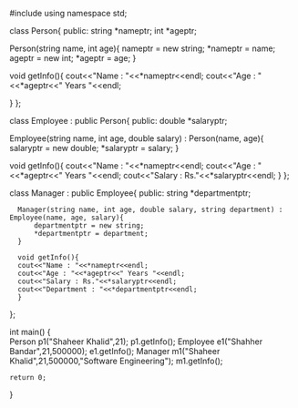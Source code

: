 #include <iostream>
using namespace std;

class Person{
    public:
  string *nameptr;
  int *ageptr;
  
  Person(string name, int age){
      nameptr = new string;
      *nameptr = name;
      ageptr = new int;
      *ageptr = age;
  }
  
  void getInfo(){
      cout<<"Name : "<<*nameptr<<endl;
      cout<<"Age : "<<*ageptr<<" Years "<<endl;
      
  }
};

class Employee : public Person{
    public:
  double *salaryptr;
  
  Employee(string name, int age, double salary) : Person(name, age){
      salaryptr = new double;
      *salaryptr = salary;
  }
  
  void getInfo(){
      cout<<"Name : "<<*nameptr<<endl;
      cout<<"Age : "<<*ageptr<<" Years "<<endl;
      cout<<"Salary : Rs."<<*salaryptr<<endl;
  }
};

class Manager : public Employee{
    public:
      string *departmentptr;
      
      Manager(string name, int age, double salary, string department) : Employee(name, age, salary){
          departmentptr = new string;
          *departmentptr = department;
      }
      
      void getInfo(){
      cout<<"Name : "<<*nameptr<<endl;
      cout<<"Age : "<<*ageptr<<" Years "<<endl;
      cout<<"Salary : Rs."<<*salaryptr<<endl;
      cout<<"Department : "<<*departmentptr<<endl;
      }
};

int main()
{   
    Person p1("Shaheer Khalid",21);
    p1.getInfo();
    Employee e1("Shahher Bandar",21,500000);
    e1.getInfo();
    Manager m1("Shaheer Khalid",21,500000,"Software Engineering");
    m1.getInfo();

    return 0;
}
